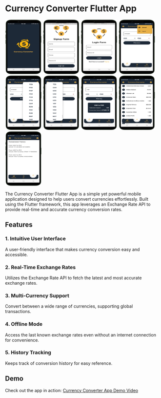 # Currency Converter Flutter App

<img src="splash.png" alt="Splash"  width="120" height="180">  <img src="signup.png" alt="Signup"  width="120" height="180"> <img src="login.png" alt="login"  width="120" height="180"> <img src="profie.png" alt="profie"  width="120" height="180"> <img src="currencyfrom.png" alt="currencyfrom"  width="120" height="180"> <img src="currencyto.png" alt="currencyto"  width="120" height="180"> <img src="converter.png" alt="converter" width="120" height="180"> <img src="currencylist.png" alt="currencylist"  width="120" height="180"> <img src="currencyhistory.png" alt="currencyhistory"  width="120" height="180"> 

The Currency Converter Flutter App is a simple yet powerful mobile application designed to help users convert currencies effortlessly. Built using the Flutter framework, this app leverages an Exchange Rate API to provide real-time and accurate currency conversion rates.

## Features

### 1. Intuitive User Interface
A user-friendly interface that makes currency conversion easy and accessible.

### 2. Real-Time Exchange Rates
Utilizes the Exchange Rate API to fetch the latest and most accurate exchange rates.

### 3. Multi-Currency Support
Convert between a wide range of currencies, supporting global transactions.

### 4. Offline Mode
Access the last known exchange rates even without an internet connection for convenience.

### 5. History Tracking
Keeps track of conversion history for easy reference.

## Demo

Check out the app in action: [Currency Converter App Demo Video](https://www.mediafire.com/file/036fejz78rpip4x/currencyconverter.mp4/file)
